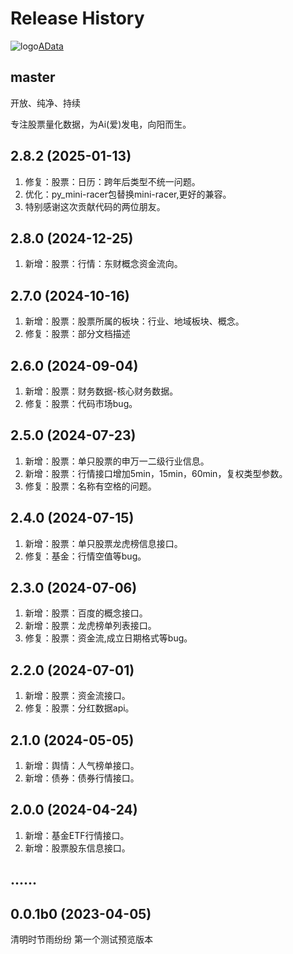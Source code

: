 Release History
===============

![logo](https://adata.30006124.xyz/favicon.ico)[AData](https://github.com/1nchaos/adata)

master
------
开放、纯净、持续

专注股票量化数据，为Ai(爱)发电，向阳而生。

2.8.2 (2025-01-13)
------------------
1. 修复：股票：日历：跨年后类型不统一问题。
2. 优化：py_mini-racer包替换mini-racer,更好的兼容。
3. 特别感谢这次贡献代码的两位朋友。

2.8.0 (2024-12-25)
------------------
1. 新增：股票：行情：东财概念资金流向。

2.7.0 (2024-10-16)
------------------
1. 新增：股票：股票所属的板块：行业、地域板块、概念。
2. 修复：股票：部分文档描述

2.6.0 (2024-09-04)
------------------
1. 新增：股票：财务数据-核心财务数据。
2. 修复：股票：代码市场bug。

2.5.0 (2024-07-23)
------------------
1. 新增：股票：单只股票的申万一二级行业信息。
2. 新增：股票：行情接口增加5min，15min，60min，复权类型参数。
3. 修复：股票：名称有空格的问题。

2.4.0 (2024-07-15)
------------------
1. 新增：股票：单只股票龙虎榜信息接口。
2. 修复：基金：行情空值等bug。

2.3.0 (2024-07-06)
------------------
1. 新增：股票：百度的概念接口。
2. 新增：股票：龙虎榜单列表接口。
3. 修复：股票：资金流,成立日期格式等bug。

2.2.0 (2024-07-01)
------------------
1. 新增：股票：资金流接口。
2. 修复：股票：分红数据api。

2.1.0 (2024-05-05)
------------------
1. 新增：舆情：人气榜单接口。
2. 新增：债券：债券行情接口。

2.0.0 (2024-04-24)
------------------
1. 新增：基金ETF行情接口。
2. 新增：股票股东信息接口。

......
------------------

0.0.1b0 (2023-04-05)
------------------
清明时节雨纷纷
第一个测试预览版本
